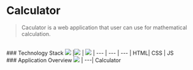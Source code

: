 # Calculator
> Caculator is a web application that user can use for mathematical calculation.

<br>
### Technology Stack
<img src="https://www.w3.org/html/logo/downloads/HTML5_Badge_64.png"> |<img src="http://i.imgur.com/ClWLNuW.png"> | <img src="http://i.imgur.com/vnd96c2.png"> | 
--- | --- | --- |
HTML| CSS | JS

<br>
### Application Overview
<img src="http://i.imgur.com/pgjfxiq.jpg"> |
---|
Calculator
